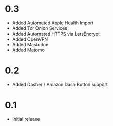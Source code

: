 # 0.3

* Added Automated Apple Health Import
* Added Tor Onion Services
* Added Automated HTTPS via LetsEncrypt
* Added OpenVPN
* Added Mastodon
* Added Matomo

# 0.2

* Added Dasher / Amazon Dash Button support

# 0.1

* Initial release